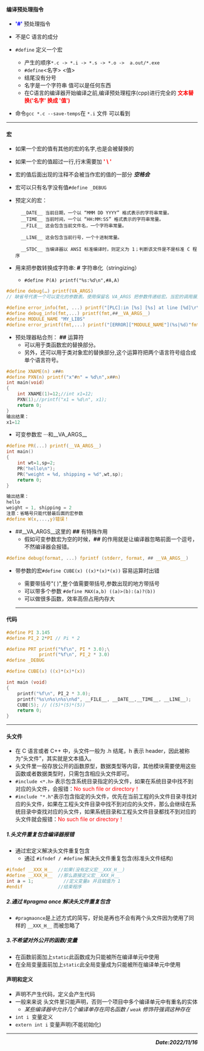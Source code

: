 #### 编译预处理指令
+ **<font color = blue>'#'**</font> 预处理指令
+ 不是C 语言的成分
+ `#define` 定义一个宏
    + 产生的顺序`*.c -> *.i -> *.s -> *.o ->  a.out/*.exe`
    + `#define`<名字> <值>
    + 结尾没有分号
    + 名字是一个字符串 值可以是任何东西
    + 在C语言的编译器开始编译之前,编译预处理程序(cpp)进行完全的 **<font color = red>文本替换('名字' 换成 '值')</font>** 

+ 命令`gcc *.c --save-temps`在 `*.i` 文件 可以看到
  
---

#### 宏
+ 如果一个宏的值有其他的宏的名字,也是会被替换的
+ 如果一个宏的值超过一行,行末需要加 **<font color = red>' \ '</font>**
+ 宏的值后面出现的注释不会被当作宏的值的一部分 ***空格会***
+ 宏可以只有名字没有值`#define _DEBUG`
+ 预定义的宏：

        __DATE__ 当前日期，一个以 “MMM DD YYYY” 格式表示的字符串常量。
        __TIME__ 当前时间，一个以 “HH:MM:SS” 格式表示的字符串常量。
        __FILE__ 这会包含当前文件名，一个字符串常量。

        __LINE__ 这会包含当前行号，一个十进制常量。

        __STDC__ 当编译器以 ANSI 标准编译时，则定义为 1；判断该文件是不是标准 C 程序
+ 用来把参数转换成字符串: **#** 字符串化（stringizing）
    + `#define P(A) printf("%s:%d\n",#A,A)`

```c
#define debug(…) printf(VA_ARGS)
// 缺省号代表一个可以变化的参数表。使用保留名 VA_ARGS 把参数传递给宏。当宏的调用展开时，实际的参数就传递给 printf()。

#define error_info(fmt, ...) printf("[PLC]:in [%s] [%s] at line [%d]\r\n"fmt, __FILE__, __FUNCTION__, __LINE__, ##__VA_ARGS__)
#define debug_info(fmt,...) printf(fmt,##__VA_ARGS__)
#define MODULE_NAME "MY_LIBS"
#define error_printf(fmt,...) printf("[ERROR]["MODULE_NAME"](%s|%d)"fmt,__func__,__LINE__,##__VA_ARGS__)

```
+ 预处理器粘合剂： **##** 运算符
  + 可以用于类函数宏的替换部分。
  + 另外，还可以用于类对象宏的替换部分,这个运算符把两个语言符号组合成单个语言符号。
```c
#define XNAME(n) x##n
#define PXN(n) printf("x"#n" = %d\n",x##n)
int main(void)
{
    int XNAME(1)=12;//int x1=12;
    PXN(1);//printf("x1 = %d\n", x1);
    return 0;
}
输出结果：
x1=12
```
+ 可变参数宏 ···和__VA_ARGS__
```c
#define PR(...) printf(__VA_ARGS__)
int main()
{
    int wt=1,sp=2;
    PR("hello\n");
    PR("weight = %d, shipping = %d",wt,sp);
    return 0;
}

输出结果：
hello
weight = 1, shipping = 2
注意：省略号只能代替最后面的宏参数
#define W(x,...,y)错误！
```
+ ##__VA_ARGS__这里的 **##** 有特殊作用
  + 假如可变参数宏为空的时候，**##** 的作用就是让编译器忽略前面一个逗号，不然编译器会报错。
```c
#define debug(format, ...) fprintf (stderr, format, ## __VA_ARGS__)
```

+ 带参数的宏`#define CUBE(x) ((x)*(x)*(x))` 容易运算时出错
    + 需要带括号"( )",整个值需要带括号,参数出现的地方带括号
    + 可以带多个参数 `#define MAX(a,b) ((a)>(b):(a)?(b))`
    + 可以做很多函数，效率高但占用内存大
  
  ---

#### 代码
```c
#define PI 3.145
#define PI_2 2*PI // Pi * 2

#define PRT printf("%f\n", PI * 3.0);\
            printf("%f\n", PI_2 * 3.0)
#define _DEBUG

#define CUBE(x) ((x)*(x)*(x))

int main (void)
{
    printf("%f\n", PI_2 * 3.0);
    printf("%s\n%s\n%s\n%d", __FILE__, __DATE__,__TIME__, __LINE__);
    CUBE(5); // ((5)*(5)*(5))
    return 0;
}
```
---

#### 头文件
+ 在 C 语言或者 C++ 中，头文件一般为 .h 结尾，h 表示 header，因此被称为“头文件”，其实就是文本插入。
+ 头文件里一般存放公开的函数原型，数据类型等内容，其他模块需要使用这些函数或者数据类型时，只需包含相应头文件即可。
+ `#include <*.h>` 表示包含系统目录指定的头文件，如果在系统目录中找不到对应的头文件，会报错：<font color = red>No such file or directory！</font>
+ `#include "*.h"`表示包含指定的头文件，优先在当前工程的头文件目录寻找对应的头文件，如果在工程头文件目录中找不到对应的头文件，那么会继续在系统目录中查找对应的头文件，如果系统目录和工程头文件目录都找不到对应的头文件就会报错：<font color = red>No such file or directory！</font>
##### 1.头文件重复包含编译器报错
+ 通过宏定义解决头文件重复包含
  +   通过 `#ifndef / #define` 解决头文件重复包含(标准头文件结构)

```c
#ifndef __XXX_H__  //如果(没有定义宏__XXX_H__)
#define __XXX_H__  //那么直接定义宏__XXX_H__
int a = 1;           //定义变量a 并且赋值为 1
#endif             //结束程序
```
##### 2.通过 #pragma once 解决头文件重复包含
+ `#pragmaonce`是上述方式的简写，好处是再也不会有两个头文件因为使用了同样的 `__XXX_H__` 而被忽略了
##### 3.不希望对外公开的函数/变量
+ 在函数前面加上`static`此函数成为只能被所在编译单元中使用
+ 在全局变量面前加上`static`此全局变量成为只能被所在编译单元中使用
#### 声明和定义
+ 声明不产生代码，定义会产生代码
+ 一般来来说 头文件里只能声明，否则一个项目中多个编译单元中有重名的实体
    +  *某些编译器中允许几个编译单存在同名函数 / `weak` 修饰符强调这种存在*
+ `int i `变量定义
+ `extern int i` 变量声明(不能初始化)
---
***<div align =right>Date:2022/11/16</div>***
